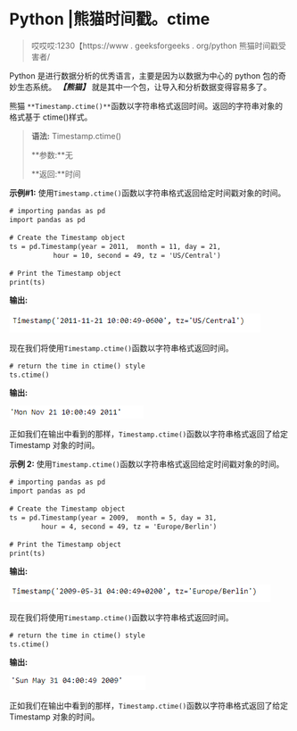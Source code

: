 # Python |熊猫时间戳。ctime

> 哎哎哎:1230【https://www . geeksforgeeks . org/python 熊猫时间戳受害者/

Python 是进行数据分析的优秀语言，主要是因为以数据为中心的 python 包的奇妙生态系统。 ***【熊猫】*** 就是其中一个包，让导入和分析数据变得容易多了。

熊猫 `**Timestamp.ctime()**`函数以字符串格式返回时间。返回的字符串对象的格式基于 ctime()样式。

> **语法:** Timestamp.ctime()
> 
> **参数:**无
> 
> **返回:**时间

**示例#1:** 使用`Timestamp.ctime()`函数以字符串格式返回给定时间戳对象的时间。

```
# importing pandas as pd
import pandas as pd

# Create the Timestamp object
ts = pd.Timestamp(year = 2011,  month = 11, day = 21,
           hour = 10, second = 49, tz = 'US/Central')

# Print the Timestamp object
print(ts)
```

**输出:**

![](img/ee694c9af88333eeafa810576fa77c25.png)

现在我们将使用`Timestamp.ctime()`函数以字符串格式返回时间。

```
# return the time in ctime() style 
ts.ctime()
```

**输出:**

![](img/335fefd68d6a771adc4cdae355a84748.png)

正如我们在输出中看到的那样，`Timestamp.ctime()`函数以字符串格式返回了给定 Timestamp 对象的时间。

**示例 2:** 使用`Timestamp.ctime()`函数以字符串格式返回给定时间戳对象的时间。

```
# importing pandas as pd
import pandas as pd

# Create the Timestamp object
ts = pd.Timestamp(year = 2009,  month = 5, day = 31,
        hour = 4, second = 49, tz = 'Europe/Berlin')

# Print the Timestamp object
print(ts)
```

**输出:**

![](img/e2c4d93f6eeb606ab122d97734870a13.png)

现在我们将使用`Timestamp.ctime()`函数以字符串格式返回时间。

```
# return the time in ctime() style 
ts.ctime()
```

**输出:**

![](img/6aef8219d3d80e18fd6496a837cca048.png)

正如我们在输出中看到的那样，`Timestamp.ctime()`函数以字符串格式返回了给定 Timestamp 对象的时间。